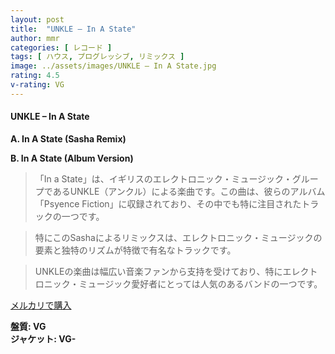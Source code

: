 ```yaml
---
layout: post
title:  "UNKLE – In A State"
author: mmr
categories: [ レコード ]
tags: [ ハウス, プログレッシブ, リミックス ]
image: ../assets/images/UNKLE – In A State.jpg
rating: 4.5
v-rating: VG
---
```


#### UNKLE – In A State

**A. In A State (Sasha Remix)**

**B. In A State (Album Version)**

> 「In a State」は、イギリスのエレクトロニック・ミュージック・グループであるUNKLE（アンクル）による楽曲です。この曲は、彼らのアルバム「Psyence Fiction」に収録されており、その中でも特に注目されたトラックの一つです。

> 特にこのSashaによるリミックスは、エレクトロニック・ミュージックの要素と独特のリズムが特徴で有名なトラックです。

> UNKLEの楽曲は幅広い音楽ファンから支持を受けており、特にエレクトロニック・ミュージック愛好者にとっては人気のあるバンドの一つです。


[メルカリで購入](https://jp.mercari.com/item/m76870494810)


<div class="mt-4 mb-4 d-flex align-items-center">
<strong class="mr-1">盤質: VG</strong>
</div>
<div class="mt-4 mb-4 d-flex align-items-center">
<strong class="mr-1">ジャケット: VG-</strong>
</div>